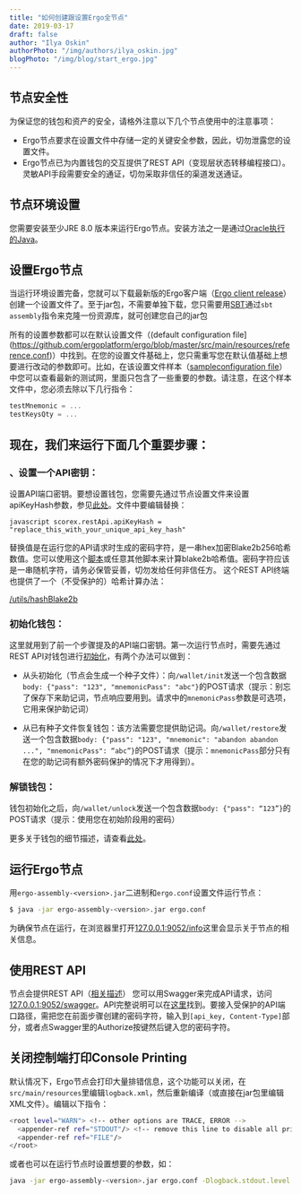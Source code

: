 ```yaml
---
title: "如何创建跟设置Ergo全节点"
date: 2019-03-17
draft: false
author: "Ilya Oskin"
authorPhoto: "/img/authors/ilya_oskin.jpg"
blogPhoto: "/img/blog/start_ergo.jpg"
---
```


## 节点安全性

为保证您的钱包和资产的安全，请格外注意以下几个节点使用中的注意事项：

* Ergo节点要求在设置文件中存储一定的关键安全参数，因此，切勿泄露您的设置文件。
* Ergo节点已为内置钱包的交互提供了REST API（变现层状态转移编程接口）。灵敏API手段需要安全的通证，切勿采取非信任的渠道发送通证。

## 节点环境设置

您需要安装至少JRE 8.0 版本来运行Ergo节点。安装方法之一是通过[Oracle执行的Java](https://www.oracle.com/technetwork/java/javase/downloads/index.html)。

## 设置Ergo节点

当运行环境设置完备，您就可以下载最新版的Ergo客户端（[Ergo client release](https://github.com/ergoplatform/ergo/releases/)）创建一个设置文件了。至于jar包，不需要单独下载，您只需要用[SBT](https://www.scala-sbt.org/)通过`sbt assembly`指令来克隆一份资源库，就可创建您自己的jar包

所有的设置参数都可以在默认设置文件（(default configuration file](https://github.com/ergoplatform/ergo/blob/master/src/main/resources/reference.conf)）中找到。在您的设置文件基础上，您只需重写您在默认值基础上想要进行改动的参数即可。比如，在该设置文件样本（[sampleconfiguration file](https://github.com/ergoplatform/ergo/blob/master/src/main/resources/nodeTestnet/application.conf)）中您可以查看最新的测试网，里面只包含了一些重要的参数。请注意，在这个样本文件中，您必须去除以下几行指令：

```scala
testMnemonic = ...
testKeysQty = ...
```

## 现在，我们来运行下面几个重要步骤：

### 、设置一个**API**密钥：

设置API端口密钥。要想设置钱包，您需要先通过节点设置文件来设置apiKeyHash参数，参见[此处](https://github.com/ergoplatform/ergo/wiki/Ergo-REST-API#setting-an-api-key)。文件中要编辑替换：

`javascript
scorex.restApi.apiKeyHash =    "replace_this_with_your_unique_api_key_hash"  
`

替换值是在运行您的API请求时生成的密码字符，是一串hex加密Blake2b256哈希数值。您可以使用这个[脚本](https://gist.github.com/oskin1/704ef3fba8d40bb1e7691919bf1e9cf9/)或任意其他脚本来计算blake2b哈希值。密码字符应该是一串随机字符，请务必保管妥善，切勿发给任何非信任方。
这个REST API终端也提供了一个（不受保护的）哈希计算办法：

[/utils/hashBlake2b](http://127.0.0.1:9052/swagger#/utils/hashBlake2b)

### 初始化钱包：

这里就用到了前一个步骤提及的API端口密钥。第一次运行节点时，需要先通过REST API对钱包进行[初始化](https://ergoplatform.org/cn/blog/2019_06_04_wallet-documentation/)，有两个办法可以做到：

* 从头初始化（节点会生成一个种子文件）：向`/wallet/init`发送一个包含数据`body: {"pass": "123", "mnemonicPass": "abc"}`的POST请求（提示：别忘了保存下来助记词，节点响应要用到。请求中的`mnemonicPass`参数是可选项，它用来保护助记词）

*  从已有种子文件恢复钱包：该方法需要您提供助记词。向`/wallet/restore`发送一个包含数据`body: {"pass": "123", "mnemonic": "abandon abandon ...", "mnemonicPass": “abc”}`的POST请求（提示：`mnemonicPass`部分只有在您的助记词有额外密码保护的情况下才用得到）。

### 解锁钱包：

钱包初始化之后，向`/wallet/unlock`发送一个包含数据`body: {"pass": “123”}`的POST请求（提示：使用您在初始阶段用的密码）

更多关于钱包的细节描述，请查看[此处](https://ergoplatform.org/cn/blog/2019_06_04_wallet-documentation/)。

## 运行Ergo节点

用`ergo-assembly-<version>.jar`二进制和`ergo.conf`设置文件运行节点：

```sh
$ java -jar ergo-assembly-<version>.jar ergo.conf
```
为确保节点在运行，在浏览器里打开[127.0.0.1:9052/info](http://127.0.0.1:9052/info)这里会显示关于节点的相关信息。

## 使用REST API

节点会提供REST API（[相关描述](https://github.com/ergoplatform/ergo/wiki/Ergo-REST-API)）
您可以用Swagger来完成API请求，访问[127.0.0.1:9052/swagger](127.0.0.1:9052/swagger)。API完整说明可以在[这里](https://github.com/ergoplatform/ergo/blob/master/src/main/resources/api/openapi.yaml)找到。要接入受保护的API端口路径，需把您在前面步骤创建的密码字符，输入到`[api_key, Content-Type]`部分，或者点Swagger里的Authorize按键然后键入您的密码字符。

## 关闭控制端打印Console Printing

默认情况下，Ergo节点会打印大量排错信息，这个功能可以关闭，在`src/main/resources`里编辑`logback.xml`，然后重新编译（或直接在jar包里编辑XML文件）。编辑以下指令：

```sh
<root level="WARN"> <!-- other options are TRACE, ERROR -->   
  <appender-ref ref="STDOUT"/> <!-- remove this line to disable all printing -->   
  <appender-ref ref="FILE"/>
</root>
```

或者也可以在运行节点时设置想要的参数，如：

```sh
java -jar ergo-assembly-<version>.jar ergo.conf -Dlogback.stdout.level = ERROR
```
